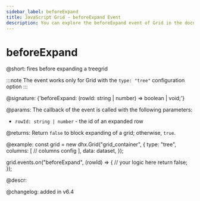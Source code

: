 ```yaml
---
sidebar_label: beforeExpand
title: JavaScript Grid - beforeExpand Event 
description: You can explore the beforeExpand event of Grid in the documentation of the DHTMLX JavaScript UI library. Browse developer guides and API reference, try out code examples and live demos, and download a free 30-day evaluation version of DHTMLX Suite.
---
```


# beforeExpand

@short: fires before expanding a treegrid

:::note
The event works only for Grid with the `type: "tree"` configuration option
:::

@signature: {'beforeExpand: (rowId: string | number) => boolean | void;'}

@params:
The callback of the event is called with the following parameters:

- `rowId: string | number` - the id of an expanded row

@returns:
Return `false` to block expanding of a grid; otherwise, `true`.

@example:
const grid = new dhx.Grid("grid_container", {
    type: "tree",
    columns: [
       // columns config
    ],
    data: dataset,
});

grid.events.on("beforeExpand", (rowId) => {
    // your logic here
    return false;
});

@descr:



@changelog: added in v6.4
